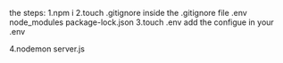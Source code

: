 the steps:
1.npm i
2.touch .gitignore
    inside the .gitignore file
    .env
    node_modules
    package-lock.json
3.touch .env
  add the configue in your .env

4.nodemon server.js

